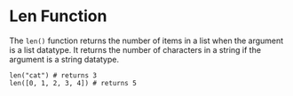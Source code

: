 # Len Function

The `len()` function returns the number of items in a list when the argument is a list datatype. It returns the number of characters in a string if the argument is a string datatype. 

```
len("cat") # returns 3
len([0, 1, 2, 3, 4]) # returns 5

```